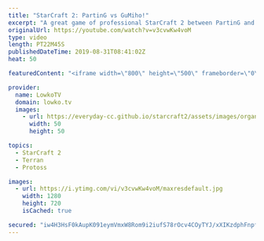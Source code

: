 ```yaml
---
title: "StarCraft 2: PartinG vs GuMiho!"
excerpt: "A great game of professional StarCraft 2 between PartinG and GuMiho. A clash of playstyles, as PartinG likes being out on the map and being aggressive, where as GuMiho generally speaking plays much more defensively.  Get more videos & support my work: http://www.patreon.com/lowkotv  Be part of the community"
originalUrl: https://youtube.com/watch?v=v3cvwKw4voM
type: video
length: PT22M45S
publishedDateTime: 2019-08-31T08:41:02Z
heat: 50

featuredContent: "<iframe width=\"800\" height=\"500\" frameborder=\"0\" src=\"https://www.youtube.com/embed/v3cvwKw4voM\" allow=\"accelerometer; autoplay; encrypted-media; gyroscope; picture-in-picture\" allowfullscreen></iframe>"

provider:
  name: LowkoTV
  domain: lowko.tv
  images:
    - url: https://everyday-cc.github.io/starcraft2/assets/images/organizations/lowko.tv-50x50.jpg
      width: 50
      height: 50

topics:
  - StarCraft 2
  - Terran
  - Protoss

images:
  - url: https://i.ytimg.com/vi/v3cvwKw4voM/maxresdefault.jpg
    width: 1280
    height: 720
    isCached: true

secured: "iw4H3HsF0kAupK091eymVmxW8Rom9i2iufS78rOcv4COyTYJ/xXIKzdphFnpfeCcMC8UAmVOmIXZmhiizDx8z5WGekk8h10dCWtFkR3ZOHlHm9K+FyO7XiS6KO93L3vtOKEW0VLls32YdFlsGk9g5YJlWw1QeqLKEtSAcR1TkV7tbRN2xVaAefTxWfcJhbsPlrjVEgvaYYzLyOljPHGOf4GvwOVlaRT2PKWTiqGjyqaW+GbVplSPzSzhGtZkeex2jvuaqK1hgjQrKXv8LUrEy1acjlcAiFFVSUlCQEb8E/wy+GnshRZSCva6pZB7o9vpHbwYUKQO124qGwL+zkEjEiRcJgvuA9rEvhTJGhruZAwPuJDjhbp1IqoyM6/xMHoREwccxlKVxEpdo0qpR3eXDtIf9pHB6HuigqngMk7s9V4=;A1d7xc95a59+9feqg9LTmQ=="
---
```


